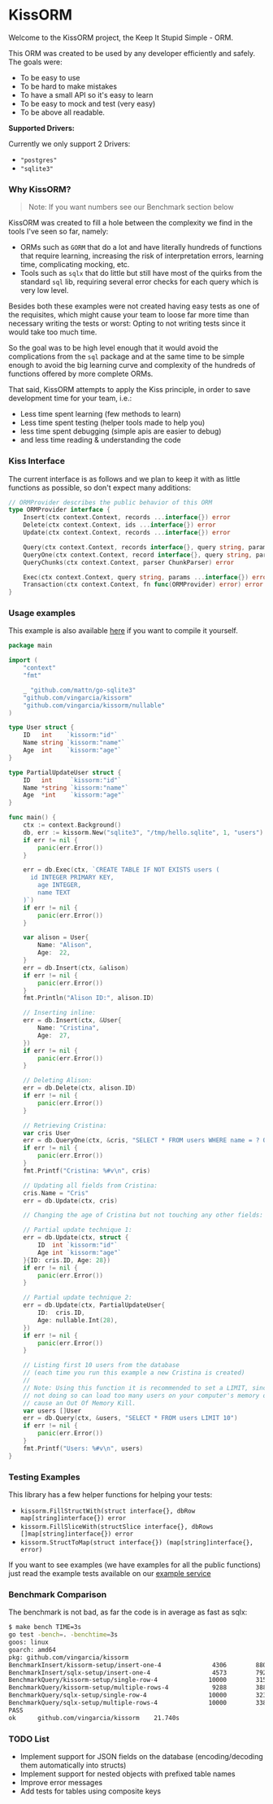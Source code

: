 
# KissORM

Welcome to the KissORM project, the Keep It Stupid Simple - ORM.

This ORM was created to be used by any developer efficiently and safely.
The goals were:

- To be easy to use
- To be hard to make mistakes
- To have a small API so it's easy to learn
- To be easy to mock and test (very easy)
- To be above all readable.

**Supported Drivers:**

Currently we only support 2 Drivers:

- `"postgres"`
- `"sqlite3"`

### Why KissORM?

> Note: If you want numbers see our Benchmark section below

KissORM was created to fill a hole between the complexity
we find in the tools I've seen so far, namely:

- ORMs such as `GORM` that do a lot and have literally hundreds
  of functions that require learning, increasing the risk of
  interpretation errors, learning time, complicating mocking, etc.
- Tools such as `sqlx` that do little but still have most of
  the quirks from the standard `sql` lib, requiring several
  error checks for each query which is very low level.

Besides both these examples were not created having
easy tests as one of the requisites, which might cause
your team to loose far more time than necessary writing
the tests or worst: Opting to not writing tests since
it would take too much time.

So the goal was to be high level enough that it would
avoid the complications from the `sql` package and
at the same time to be simple enough to avoid
the big learning curve and complexity of the hundreds
of functions offered by more complete ORMs.

That said, KissORM attempts to apply the Kiss principle,
in order to save development time for your team, i.e.:

- Less time spent learning (few methods to learn)
- Less time spent testing (helper tools made to help you)
- less time spent debugging (simple apis are easier to debug)
- and less time reading & understanding the code

### Kiss Interface

The current interface is as follows and we plan to keep
it with as little functions as possible, so don't expect many additions:

```go
// ORMProvider describes the public behavior of this ORM
type ORMProvider interface {
	Insert(ctx context.Context, records ...interface{}) error
	Delete(ctx context.Context, ids ...interface{}) error
	Update(ctx context.Context, records ...interface{}) error

	Query(ctx context.Context, records interface{}, query string, params ...interface{}) error
	QueryOne(ctx context.Context, record interface{}, query string, params ...interface{}) error
	QueryChunks(ctx context.Context, parser ChunkParser) error

	Exec(ctx context.Context, query string, params ...interface{}) error
	Transaction(ctx context.Context, fn func(ORMProvider) error) error
}
```

### Usage examples

This example is also available [here](./examples/crud/crud.go)
if you want to compile it yourself.

```Go
package main

import (
	"context"
	"fmt"

	_ "github.com/mattn/go-sqlite3"
	"github.com/vingarcia/kissorm"
	"github.com/vingarcia/kissorm/nullable"
)

type User struct {
	ID   int    `kissorm:"id"`
	Name string `kissorm:"name"`
	Age  int    `kissorm:"age"`
}

type PartialUpdateUser struct {
	ID   int     `kissorm:"id"`
	Name *string `kissorm:"name"`
	Age  *int    `kissorm:"age"`
}

func main() {
	ctx := context.Background()
	db, err := kissorm.New("sqlite3", "/tmp/hello.sqlite", 1, "users")
	if err != nil {
		panic(err.Error())
	}

	err = db.Exec(ctx, `CREATE TABLE IF NOT EXISTS users (
	  id INTEGER PRIMARY KEY,
		age INTEGER,
		name TEXT
	)`)
	if err != nil {
		panic(err.Error())
	}

	var alison = User{
		Name: "Alison",
		Age:  22,
	}
	err = db.Insert(ctx, &alison)
	if err != nil {
		panic(err.Error())
	}
	fmt.Println("Alison ID:", alison.ID)

	// Inserting inline:
	err = db.Insert(ctx, &User{
		Name: "Cristina",
		Age:  27,
	})
	if err != nil {
		panic(err.Error())
	}

	// Deleting Alison:
	err = db.Delete(ctx, alison.ID)
	if err != nil {
		panic(err.Error())
	}

	// Retrieving Cristina:
	var cris User
	err = db.QueryOne(ctx, &cris, "SELECT * FROM users WHERE name = ? ORDER BY id", "Cristina")
	if err != nil {
		panic(err.Error())
	}
	fmt.Printf("Cristina: %#v\n", cris)

	// Updating all fields from Cristina:
	cris.Name = "Cris"
	err = db.Update(ctx, cris)

	// Changing the age of Cristina but not touching any other fields:

	// Partial update technique 1:
	err = db.Update(ctx, struct {
		ID  int `kissorm:"id"`
		Age int `kissorm:"age"`
	}{ID: cris.ID, Age: 28})
	if err != nil {
		panic(err.Error())
	}

	// Partial update technique 2:
	err = db.Update(ctx, PartialUpdateUser{
		ID:  cris.ID,
		Age: nullable.Int(28),
	})
	if err != nil {
		panic(err.Error())
	}

	// Listing first 10 users from the database
	// (each time you run this example a new Cristina is created)
	//
	// Note: Using this function it is recommended to set a LIMIT, since
	// not doing so can load too many users on your computer's memory or
	// cause an Out Of Memory Kill.
	var users []User
	err = db.Query(ctx, &users, "SELECT * FROM users LIMIT 10")
	if err != nil {
		panic(err.Error())
	}
	fmt.Printf("Users: %#v\n", users)
}
```

### Testing Examples

This library has a few helper functions for helping your tests:

- `kissorm.FillStructWith(struct interface{}, dbRow map[string]interface{}) error`
- `kissorm.FillSliceWith(structSlice interface{}, dbRows []map[string]interface{}) error`
- `kissorm.StructToMap(struct interface{}) (map[string]interface{}, error)`

If you want to see examples (we have examples for all the public functions) just
read the example tests available on our [example service](./examples/example_service)

### Benchmark Comparison

The benchmark is not bad, as far the code is in average as fast as sqlx:

```bash
$ make bench TIME=3s
go test -bench=. -benchtime=3s
goos: linux
goarch: amd64
pkg: github.com/vingarcia/kissorm
BenchmarkInsert/kissorm-setup/insert-one-4         	    4306	    880132 ns/op
BenchmarkInsert/sqlx-setup/insert-one-4            	    4573	    792488 ns/op
BenchmarkQuery/kissorm-setup/single-row-4          	   10000	    315328 ns/op
BenchmarkQuery/kissorm-setup/multiple-rows-4       	    9288	    388538 ns/op
BenchmarkQuery/sqlx-setup/single-row-4             	   10000	    323424 ns/op
BenchmarkQuery/sqlx-setup/multiple-rows-4          	   10000	    338570 ns/op
PASS
ok  	github.com/vingarcia/kissorm	21.740s
```

### TODO List

- Implement support for JSON fields on the database (encoding/decoding them automatically into structs)
- Implement support for nested objects with prefixed table names
- Improve error messages
- Add tests for tables using composite keys
